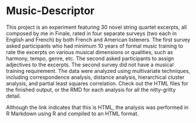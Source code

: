 # Music-Descriptor

This project is an experiment featuring 30 novel string quartet excerpts, all composed by me in Finale, rated in four separate surveys (two each in English and French) by both French and American listeners. The first survey asked participants who had minimum 10 years of formal music training to rate the excerpts on various musical dimensions or qualities, such as harmony, tempo, genre, etc. The second asked participants to assign adjectives to the excerpts. The second survey did not have a musical training requirement. 
The data were analyzed using multivariate techniques, including correspondence analysis, distance analysis, hierarchical cluster analysis, and partial least squares correlation. Check out the HTML files for the finished output, or the RMD for each analysis for all the nitty-gritty detail. 

Although the link indicates that this is HTML, the analysis was performed in R Markdown using R and compiled to an HTML format.
